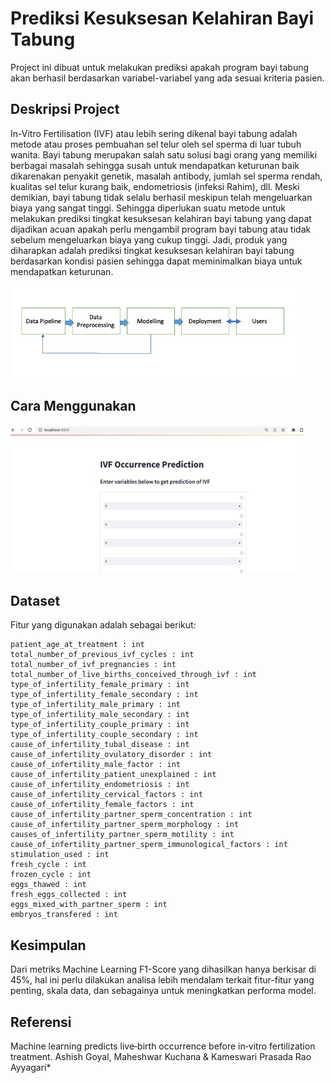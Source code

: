 # Prediksi Kesuksesan Kelahiran Bayi Tabung
Project ini dibuat untuk melakukan prediksi apakah program bayi tabung akan berhasil berdasarkan variabel-variabel yang ada sesuai kriteria pasien.

## Deskripsi Project
In-Vitro Fertilisation (IVF) atau lebih sering dikenal bayi tabung adalah metode atau proses pembuahan sel telur oleh sel sperma di luar tubuh wanita. Bayi tabung merupakan salah satu solusi bagi orang yang memiliki berbagai masalah sehingga susah untuk mendapatkan keturunan baik dikarenakan penyakit genetik, masalah antibody, jumlah sel sperma rendah, kualitas sel telur kurang baik, endometriosis (infeksi Rahim), dll.
Meski demikian, bayi tabung tidak selalu berhasil meskipun telah mengeluarkan biaya yang sangat tinggi. Sehingga diperlukan suatu metode untuk melakukan prediksi tingkat kesuksesan kelahiran bayi tabung yang dapat dijadikan acuan apakah perlu mengambil program bayi tabung atau tidak sebelum mengeluarkan biaya yang cukup tinggi. Jadi, produk yang diharapkan adalah prediksi tingkat kesuksesan kelahiran bayi tabung berdasarkan kondisi pasien sehingga dapat meminimalkan biaya untuk mendapatkan keturunan.

![Alt text](/assets/ML%20workflow.jpg?raw=true "Optional Title")


## Cara Menggunakan

![Alt text](/assets/interface.jpg?raw=true "Optional Title")

## Dataset
Fitur yang digunakan adalah sebagai berikut:

    patient_age_at_treatment : int
    total_number_of_previous_ivf_cycles : int
    total_number_of_ivf_pregnancies : int
    total_number_of_live_births_conceived_through_ivf : int
    type_of_infertility_female_primary : int
    type_of_infertility_female_secondary : int
    type_of_infertility_male_primary : int
    type_of_infertility_male_secondary : int
    type_of_infertility_couple_primary : int
    type_of_infertility_couple_secondary : int
    cause_of_infertility_tubal_disease : int
    cause_of_infertility_ovulatory_disorder : int
    cause_of_infertility_male_factor : int
    cause_of_infertility_patient_unexplained : int
    cause_of_infertility_endometriosis : int
    cause_of_infertility_cervical_factors : int
    cause_of_infertility_female_factors : int
    cause_of_infertility_partner_sperm_concentration : int
    cause_of_infertility_partner_sperm_morphology : int
    causes_of_infertility_partner_sperm_motility : int
    cause_of_infertility_partner_sperm_immunological_factors : int
    stimulation_used : int
    fresh_cycle : int
    frozen_cycle : int
    eggs_thawed : int
    fresh_eggs_collected : int
    eggs_mixed_with_partner_sperm : int
    embryos_transfered : int


## Kesimpulan
Dari metriks Machine Learning F1-Score yang dihasilkan hanya berkisar di 45%, hal ini perlu dilakukan analisa lebih mendalam terkait fitur-fitur yang penting, skala data, dan sebagainya untuk meningkatkan performa model. 

## Referensi

Machine learning predicts live‐birth
occurrence before in‐vitro
fertilization treatment.
Ashish Goyal, Maheshwar Kuchana & Kameswari Prasada Rao Ayyagari*
